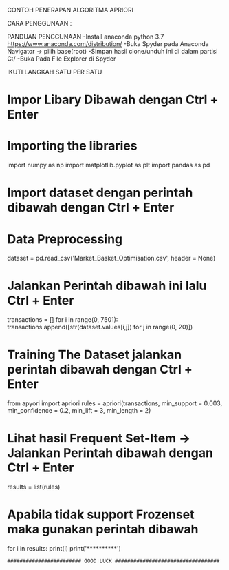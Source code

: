 CONTOH PENERAPAN ALGORITMA APRIORI

CARA PENGGUNAAN :

PANDUAN PENGGUNAAN
-Install anaconda python 3.7 https://www.anaconda.com/distribution/
-Buka Spyder pada Anaconda Navigator -> pilih base(root)
-Simpan hasil clone/unduh ini di dalam partisi C:/
-Buka Pada File Explorer di Spyder

IKUTI LANGKAH SATU PER SATU

# Impor Libary Dibawah dengan Ctrl + Enter
# Importing the libraries
import numpy as np
import matplotlib.pyplot as plt
import pandas as pd

# Import dataset dengan perintah dibawah dengan Ctrl + Enter
# Data Preprocessing
dataset = pd.read_csv('Market_Basket_Optimisation.csv', header = None)

# Jalankan Perintah dibawah ini lalu Ctrl + Enter
transactions = []
for i in range(0, 7501):
    transactions.append([str(dataset.values[i,j]) for j in range(0, 20)])
	
# Training The Dataset jalankan perintah dibawah dengan Ctrl + Enter
from apyori import apriori
rules = apriori(transactions, min_support = 0.003, min_confidence = 0.2, min_lift = 3, min_length = 2)

# Lihat hasil Frequent Set-Item -> Jalankan Perintah dibawah dengan Ctrl + Enter
results = list(rules)

# Apabila tidak support Frozenset maka gunakan perintah dibawah
for i in results:
    print(i)
    print('**********')
	
	######################## GOOD LUCK ##################################





